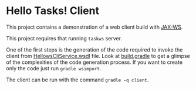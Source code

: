 # Hello Tasks! Client
This project contains a demonstration of a web client build with [JAX-WS](http://docs.oracle.com/javaee/6/tutorial/doc/bnayl.html). 

This project requires that running ```taskws``` server. 

One of the first steps is the generation of the code required to invoke the client from
[HellowsCliService.wsdl](src/main/wsdl/HellowsCliService.wsdl) file. Look at [build.gradle](build.gradle) to get a glimpse of the 
complexities of the code generation process. If you want to create only the code just run ```gradle wsimport```.

The client can be run with the command ```gradle -q client```. 


